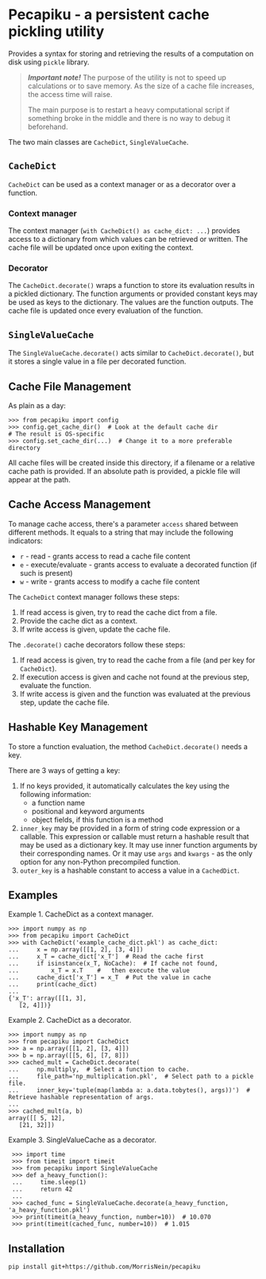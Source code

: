 # Pecapiku - a persistent cache pickling utility

Provides a syntax for storing and retrieving the results of a computation on disk using `pickle` library.

> ***Important note!*** The purpose of the utility is not to speed up calculations or to save memory. As the size
of a cache file increases, the access time will raise.
> 
> The main purpose is to restart a heavy computational script if something broke in the middle and there is no way to debug it
beforehand.

The two main classes are `CacheDict`, `SingleValueCache`.

## `CacheDict`

`CacheDict` can be used as a context manager or as a decorator over a function.

### Context manager

The context manager (`with CacheDict() as cache_dict: ...`) provides access to a dictionary from which values can be
retrieved or written. The cache file will be updated once upon exiting the context.

### Decorator

The `CacheDict.decorate()` wraps a function to store its evaluation results in a pickled dictionary. The function
arguments or provided constant keys may be used as keys to the dictionary. The values are the function outputs. The
cache file is updated once every evaluation of the function.

## `SingleValueCache`

The `SingleValueCache.decorate()` acts similar to `CacheDict.decorate()`, but it stores a single value in a file per
decorated function.

## Cache File Management

As plain as a day:

    >>> from pecapiku import config
    >>> config.get_cache_dir()  # Look at the default cache dir
    # The result is OS-specific
    >>> config.set_cache_dir(...)  # Change it to a more preferable directory

All cache files will be created inside this directory, if a filename or a relative cache path is provided.
If an absolute path is provided, a pickle file will appear at the path.

## Cache Access Management

To manage cache access, there's a parameter `access` shared between different methods.
It equals to a string that may include the following indicators:

- ``r`` - read - grants access to read a cache file content
- ``e`` - execute/evaluate - grants access to evaluate a decorated function (if such is present)
- ``w`` - write - grants access to modify a cache file content

The `CacheDict` context manager follows these steps:

1. If read access is given, try to read the cache dict from a file.
2. Provide the cache dict as a context.
3. If write access is given, update the cache file.

The `.decorate()` cache decorators follow these steps:

1. If read access is given, try to read the cache from a file (and per key for `CacheDict`).
2. If execution access is given and cache not found at the previous step, evaluate the function.
3. If write access is given and the function was evaluated at the previous step, update the cache file.

## Hashable Key Management

To store a function evaluation, the method `CacheDict.decorate()` needs a key.

There are 3 ways of getting a key:

1. If no keys provided, it automatically calculates the key using the following information:
    - a function name
    - positional and keyword arguments
    - object fields, if this function is a method
2. `inner_key` may be provided in a form of string code expression or a callable.
This expression or callable must return a hashable result that may be used as a dictionary key.
It may use inner function arguments by their corresponding names.
Or it may use `args` and `kwargs` - as the only option for any non-Python precompiled function.
3. `outer_key` is a hashable constant to access a value in a `CachedDict`.

 ## Examples

 Example 1. CacheDict as a context manager.

    >>> import numpy as np
    >>> from pecapiku import CacheDict
    >>> with CacheDict('example_cache_dict.pkl') as cache_dict:
    ...     x = np.array([[1, 2], [3, 4]])
    ...     x_T = cache_dict['x_T']  # Read the cache first
    ...     if isinstance(x_T, NoCache):  # If cache not found,
    ...         x_T = x.T    #   then execute the value
    ...     cache_dict['x_T'] = x_T  # Put the value in cache
    ...     print(cache_dict)
    ...
    {'x_T': array([[1, 3],
       [2, 4]])}

 Example 2. CacheDict as a decorator.

    >>> import numpy as np
    >>> from pecapiku import CacheDict
    >>> a = np.array([[1, 2], [3, 4]])
    >>> b = np.array([[5, 6], [7, 8]])
    >>> cached_mult = CacheDict.decorate(
    ...     np.multiply,  # Select a function to cache.
    ...     file_path='np_multiplication.pkl',  # Select path to a pickle file.
    ...     inner_key='tuple(map(lambda a: a.data.tobytes(), args))')  # Retrieve hashable representation of args.
    ...
    >>> cached_mult(a, b)
    array([[ 5, 12],
       [21, 32]])

Example 3. SingleValueCache as a decorator.

     >>> import time
     >>> from timeit import timeit
     >>> from pecapiku import SingleValueCache
     >>> def a_heavy_function():
     ...     time.sleep(1)
     ...     return 42
     ...
     >>> cached_func = SingleValueCache.decorate(a_heavy_function, 'a_heavy_function.pkl')
     >>> print(timeit(a_heavy_function, number=10))  # 10.070
     >>> print(timeit(cached_func, number=10))  # 1.015

## Installation

`pip install git+https://github.com/MorrisNein/pecapiku`

